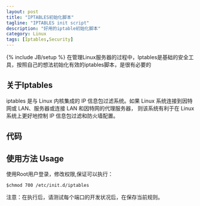 ```yaml
---
layout: post
title: "IPTABLES初始化脚本"
tagline: "IPTABLES init script"
description: "好用的iptable初始化脚本"
category: Linux
tags: [Iptables,Security]
---
```

{% include JB/setup %}
在管理Linux服务器的过程中，Iptables是基础的安全工具，按照自己的想法初始化有效的iptables脚本，是很有必要的

## 关于Iptables

iptables 是与 Linux 内核集成的 IP 信息包过滤系统。如果 Linux 系统连接到因特网或 LAN、服务器或连接 LAN 和因特网的代理服务器， 则该系统有利于在 Linux 系统上更好地控制 IP 信息包过滤和防火墙配置。

## 代码

<script src="https://gist.github.com/lampnode/5113668.js"></script>


## 使用方法 Usage
使用Root用户登录，修改权限,保证可以执行：
	
	$chmod 700 /etc/init.d/iptables

注意：在执行后，请测试每个端口的开发状况后，在保存当前规则。
